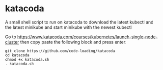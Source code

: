 # katacoda

A small shell script to run on katacoda to download the latest kubectl and the latest minikube and start minikube with the newest kubectl

Go to https://www.katacoda.com/courses/kubernetes/launch-single-node-cluster then copy paste the following block and press enter:

```
git clone https://github.com/code-loading/katacoda
cd katacoda
chmod +x katacoda.sh
. katacoda.sh
```
